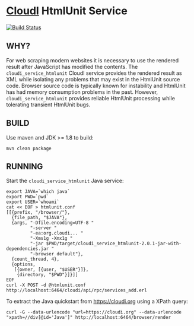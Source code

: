 [CloudI](https://cloudi.org) HtmlUnit Service
=============================================

[![Build Status](https://travis-ci.org/CloudI/cloudi_service_htmlunit.png)](https://travis-ci.org/CloudI/cloudi_service_htmlunit)

WHY?
----

For web scraping modern websites it is necessary to use the rendered result
after JavaScript has modified the contents.  The `cloudi_service_htmlunit`
CloudI service provides the rendered result as XML while isolating any
problems that may exist in the HtmlUnit source code.  Browser source code
is typically known for instability and HtmlUnit has had memory consumption
problems in the past.  However, `cloudi_service_htmlunit` provides reliable
HtmlUnit processing while tolerating transient HtmlUnit bugs.

BUILD
-----

Use maven and JDK >= 1.8 to build:

    mvn clean package


RUNNING
-------

Start the `cloudi_service_htmlunit` Java service:

    export JAVA=`which java`
    export PWD=`pwd`
    export USER=`whoami`
    cat << EOF > htmlunit.conf
    [[{prefix, "/browser/"},
      {file_path, "$JAVA"},
      {args, "-Dfile.encoding=UTF-8 "
             "-server "
             "-ea:org.cloudi... "
             "-Xms1g -Xmx1g "
             "-jar $PWD/target/cloudi_service_htmlunit-2.0.1-jar-with-dependencies.jar "
             "-browser default"},
      {count_thread, 4},
      {options,
       [{owner, [{user, "$USER"}]},
        {directory, "$PWD"}]}]]
    EOF
    curl -X POST -d @htmlunit.conf http://localhost:6464/cloudi/api/rpc/services_add.erl

To extract the Java quickstart from https://cloudi.org using a XPath query:

    curl -G --data-urlencode "url=https://cloudi.org" --data-urlencode "xpath=//div[@id='Java']" http://localhost:6464/browser/render

